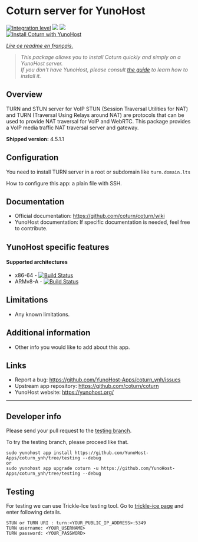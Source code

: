 # Coturn server for YunoHost

[![Integration level](https://dash.yunohost.org/integration/coturn.svg)](https://dash.yunohost.org/appci/app/coturn) ![](https://ci-apps.yunohost.org/ci/badges/coturn.status.svg) ![](https://ci-apps.yunohost.org/ci/badges/coturn.maintain.svg)  
[![Install Coturn with YunoHost](https://install-app.yunohost.org/install-with-yunohost.svg)](https://install-app.yunohost.org/?app=coturn)

*[Lire ce readme en français.](./README_fr.md)*

> *This package allows you to install Coturn quickly and simply on a YunoHost server.  
If you don't have YunoHost, please consult [the guide](https://yunohost.org/#/install) to learn how to install it.*

## Overview
TURN and STUN server for VoIP
STUN (Session Traversal Utilities for NAT) and TURN (Traversal Using Relays around NAT) are protocols that can be used to provide NAT traversal for VoIP and WebRTC. This package provides a VoIP media traffic NAT traversal server and gateway. 

**Shipped version:** 4.5.1.1

## Configuration

You need to install TURN server in a root or subdomain like `turn.domain.lts`

How to configure this app: a plain file with SSH.

## Documentation

 * Official documentation: https://github.com/coturn/coturn/wiki
 * YunoHost documentation: If specific documentation is needed, feel free to contribute.

## YunoHost specific features

#### Supported architectures

* x86-64 - [![Build Status](https://ci-apps.yunohost.org/ci/logs/coturn%20%28Apps%29.svg)](https://ci-apps.yunohost.org/ci/apps/coturn/)
* ARMv8-A - [![Build Status](https://ci-apps-arm.yunohost.org/ci/logs/coturn%20%28Apps%29.svg)](https://ci-apps-arm.yunohost.org/ci/apps/coturn/)

## Limitations

* Any known limitations.

## Additional information

* Other info you would like to add about this app.

## Links

 * Report a bug: https://github.com/YunoHost-Apps/coturn_ynh/issues
 * Upstream app repository: https://github.com/coturn/coturn
 * YunoHost website: https://yunohost.org/

---

## Developer info

Please send your pull request to the [testing branch](https://github.com/YunoHost-Apps/coturn_ynh/tree/testing).

To try the testing branch, please proceed like that.
```
sudo yunohost app install https://github.com/YunoHost-Apps/coturn_ynh/tree/testing --debug
or
sudo yunohost app upgrade coturn -u https://github.com/YunoHost-Apps/coturn_ynh/tree/testing --debug
```

## Testing

For testing we can use Trickle-Ice testing tool. Go to [trickle-ice page](https://webrtc.github.io/samples/src/content/peerconnection/trickle-ice) and enter following details.
```
STUN or TURN URI : turn:<YOUR_PUBLIC_IP_ADDRESS>:5349
TURN username: <YOUR_USERNAME>
TURN password: <YOUR_PASSWORD>
```
